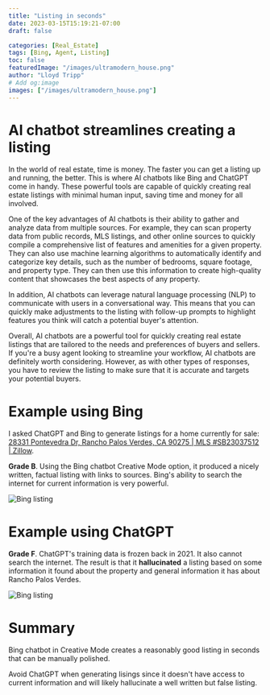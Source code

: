 ```yaml
---
title: "Listing in seconds"
date: 2023-03-15T15:19:21-07:00
draft: false

categories: [Real_Estate]
tags: [Bing, Agent, Listing]
toc: false
featuredImage: "/images/ultramodern_house.png"
author: "Lloyd Tripp"
# Add og:image 
images: ["/images/ultramodern_house.png"]
---
```

# AI chatbot streamlines creating a listing

In the world of real estate, time is money. The faster you can get a listing up and running, the better. This is where AI chatbots like Bing and ChatGPT come in handy. These powerful tools are capable of quickly creating real estate listings with minimal human input, saving time and money for all involved.

One of the key advantages of AI chatbots is their ability to gather and analyze data from multiple sources. For example, they can scan property data from public records, MLS listings, and other online sources to quickly compile a comprehensive list of features and amenities for a given property. They can also use machine learning algorithms to automatically identify and categorize key details, such as the number of bedrooms, square footage, and property type.
They can then use this information to create high-quality content that showcases the best aspects of any property.

In addition, AI chatbots can leverage natural language processing (NLP) to communicate with users in a conversational way. This means that you can quickly make adjustments to the listing with follow-up prompts to highlight features you think will catch a potential buyer's attention.

Overall, AI chatbots are a powerful tool for quickly creating real estate listings that are tailored to the needs and preferences of buyers and sellers. If you're a busy agent looking to streamline your workflow, AI chatbots are definitely worth considering. 
However, as with other types of responses, you have to review the listing to make sure that it is accurate and targets your potential buyers.

# Example using Bing  

I asked ChatGPT and Bing to generate listings for a home currently for sale: [28331 Pontevedra Dr, Rancho Palos Verdes, CA 90275 | MLS #SB23037512 | Zillow](https://www.zillow.com/homedetails/28331-Pontevedra-Dr-Rancho-Palos-Verdes-CA-90275/21345972_zpid/).

**Grade B**. Using the Bing chatbot Creative Mode option, it produced a nicely written, factual listing with links to sources. Bing's ability to search the internet for current information is very powerful. 

![Bing listing](/images/bing_listing.png)

# Example using ChatGPT

**Grade F**. ChatGPT's training data is frozen back in 2021. It also cannot search the internet. The result is that it **hallucinated** a listing based on some information it found about the property and general information it has about Rancho Palos Verdes. 

![Bing listing](/images/chatgpt_listing.png)

# Summary  

Bing chatbot in Creative Mode creates a reasonably good listing in seconds that can be manually polished.  

Avoid ChatGPT when generating lisings since it doesn't have access to current information and will likely hallucinate a well written but false listing.